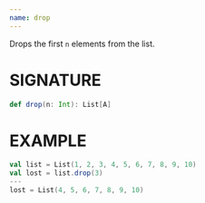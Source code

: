 ```yaml
---
name: drop
---
```


Drops the first `n` elements from the list.

# SIGNATURE
```scala
def drop(n: Int): List[A]
```

# EXAMPLE
```scala
val list = List(1, 2, 3, 4, 5, 6, 7, 8, 9, 10)
val lost = list.drop(3)
---
lost = List(4, 5, 6, 7, 8, 9, 10)
```
